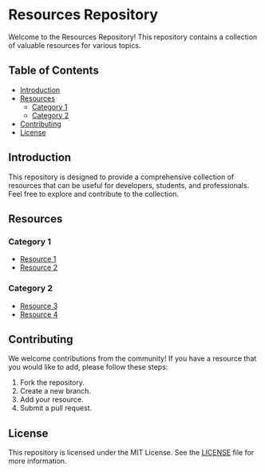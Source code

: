 # Resources Repository

Welcome to the Resources Repository! This repository contains a collection of valuable resources for various topics.

## Table of Contents

- [Introduction](#introduction)
- [Resources](#resources)
    - [Category 1](#category-1)
    - [Category 2](#category-2)
- [Contributing](#contributing)
- [License](#license)

## Introduction

This repository is designed to provide a comprehensive collection of resources that can be useful for developers, students, and professionals. Feel free to explore and contribute to the collection.

## Resources

### Category 1

- [Resource 1](link-to-resource-1)
- [Resource 2](link-to-resource-2)

### Category 2

- [Resource 3](link-to-resource-3)
- [Resource 4](link-to-resource-4)

## Contributing

We welcome contributions from the community! If you have a resource that you would like to add, please follow these steps:

1. Fork the repository.
2. Create a new branch.
3. Add your resource.
4. Submit a pull request.

## License

This repository is licensed under the MIT License. See the [LICENSE](LICENSE) file for more information.